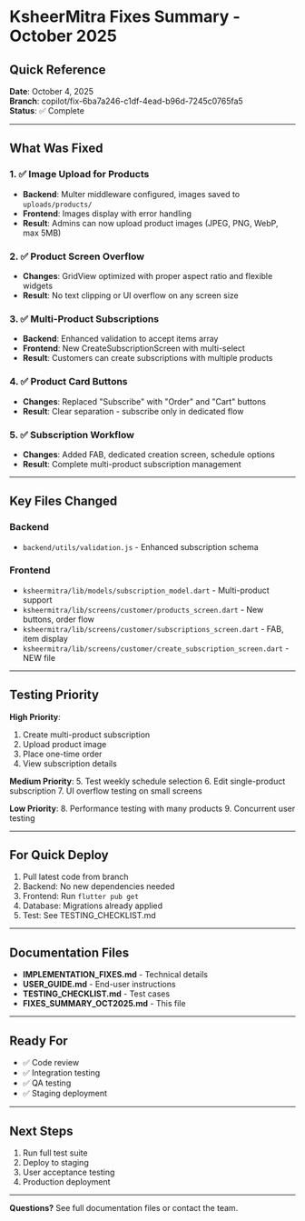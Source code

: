 # KsheerMitra Fixes Summary - October 2025

## Quick Reference

**Date**: October 4, 2025  
**Branch**: copilot/fix-6ba7a246-c1df-4ead-b96d-7245c0765fa5  
**Status**: ✅ Complete

---

## What Was Fixed

### 1. ✅ Image Upload for Products
- **Backend**: Multer middleware configured, images saved to `uploads/products/`
- **Frontend**: Images display with error handling
- **Result**: Admins can now upload product images (JPEG, PNG, WebP, max 5MB)

### 2. ✅ Product Screen Overflow
- **Changes**: GridView optimized with proper aspect ratio and flexible widgets
- **Result**: No text clipping or UI overflow on any screen size

### 3. ✅ Multi-Product Subscriptions
- **Backend**: Enhanced validation to accept items array
- **Frontend**: New CreateSubscriptionScreen with multi-select
- **Result**: Customers can create subscriptions with multiple products

### 4. ✅ Product Card Buttons
- **Changes**: Replaced "Subscribe" with "Order" and "Cart" buttons
- **Result**: Clear separation - subscribe only in dedicated flow

### 5. ✅ Subscription Workflow
- **Changes**: Added FAB, dedicated creation screen, schedule options
- **Result**: Complete multi-product subscription management

---

## Key Files Changed

### Backend
- `backend/utils/validation.js` - Enhanced subscription schema

### Frontend
- `ksheermitra/lib/models/subscription_model.dart` - Multi-product support
- `ksheermitra/lib/screens/customer/products_screen.dart` - New buttons, order flow
- `ksheermitra/lib/screens/customer/subscriptions_screen.dart` - FAB, item display
- `ksheermitra/lib/screens/customer/create_subscription_screen.dart` - NEW file

---

## Testing Priority

**High Priority**:
1. Create multi-product subscription
2. Upload product image
3. Place one-time order
4. View subscription details

**Medium Priority**:
5. Test weekly schedule selection
6. Edit single-product subscription
7. UI overflow testing on small screens

**Low Priority**:
8. Performance testing with many products
9. Concurrent user testing

---

## For Quick Deploy

1. Pull latest code from branch
2. Backend: No new dependencies needed
3. Frontend: Run `flutter pub get`
4. Database: Migrations already applied
5. Test: See TESTING_CHECKLIST.md

---

## Documentation Files

- **IMPLEMENTATION_FIXES.md** - Technical details
- **USER_GUIDE.md** - End-user instructions
- **TESTING_CHECKLIST.md** - Test cases
- **FIXES_SUMMARY_OCT2025.md** - This file

---

## Ready For

- ✅ Code review
- ✅ Integration testing
- ✅ QA testing
- ✅ Staging deployment

---

## Next Steps

1. Run full test suite
2. Deploy to staging
3. User acceptance testing
4. Production deployment

---

**Questions?** See full documentation files or contact the team.
